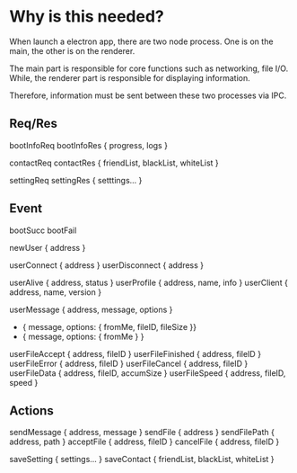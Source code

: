 # Why is this needed?
When launch a electron app, there are two node process.
One is on the main, the other is on the renderer.

The main part is responsible for core functions such as networking, file I/O.
While, the renderer part is responsible for displaying information.

Therefore, information must be sent between these two processes via IPC.

## Req/Res

bootInfoReq
bootInfoRes { progress, logs }

contactReq
contactRes { friendList, blackList, whiteList }

settingReq
settingRes { setttings... }

## Event

bootSucc
bootFail

newUser { address }

userConnect { address }
userDisconnect { address }

userAlive { address, status }
userProfile { address, name, info }
userClient { address, name, version }

userMessage { address, message, options }
- { message, options: { fromMe, fileID, fileSize }}
- { message, options: { fromMe } }

userFileAccept { address, fileID }
userFileFinished { address, fileID }
userFileError { address, fileID }
userFileCancel { address, fileID }
userFileData { address, fileID, accumSize }
userFileSpeed { address, fileID, speed }

## Actions

sendMessage { address, message }
sendFile { address }
sendFilePath { address, path }
acceptFile { address, fileID }
cancelFile { address, fileID }

saveSetting { settings... }
saveContact { friendList, blackList, whiteList }